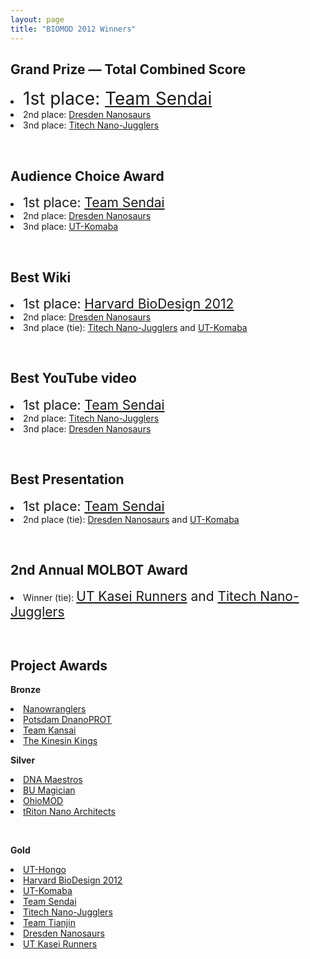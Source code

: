 ```yaml
---
layout: page
title: "BIOMOD 2012 Winners"
---
```


<h2>Grand Prize — Total Combined Score</h2>
<li><font style="font-size:200%;">1st place: <a href="http://openwetware.org/wiki/Biomod/2012/Tohoku/Team_Sendai">Team Sendai</a></font>
</li><li>2nd place: <a href="http://openwetware.org/wiki/Biomod/2012/TU_Dresden/Nanosaurs">Dresden Nanosaurs</a>
</li><li>3nd place: <a href="http://openwetware.org/wiki/Biomod/2012/Titech/Nano-Jugglers">Titech Nano-Jugglers</a>
<p>&nbsp;</p>
<h2>Audience Choice Award</h2>
</li><li><font style="font-size:150%;">1st place: <a href="http://openwetware.org/wiki/Biomod/2012/Tohoku/Team_Sendai">Team Sendai</a></font>
</li><li>2nd place: <a href="http://openwetware.org/wiki/Biomod/2012/TU_Dresden/Nanosaurs">Dresden Nanosaurs</a>
</li><li>3nd place: <a href="http://openwetware.org/wiki/Biomod/2012/UTokyo/UT-Komaba">UT-Komaba</a>
<p>&nbsp;</p>
<h2>Best Wiki</h2>
</li><li><font style="font-size:150%;">1st place: <a href="http://openwetware.org/wiki/Biomod/2012/Harvard/BioDesign">Harvard BioDesign 2012</a></font>
</li><li>2nd place: <a href="http://openwetware.org/wiki/Biomod/2012/TU_Dresden/Nanosaurs">Dresden Nanosaurs</a>
</li><li>3nd place (tie): <a href="http://openwetware.org/wiki/Biomod/2012/Titech/Nano-Jugglers">Titech Nano-Jugglers</a> and <a href="http://openwetware.org/wiki/Biomod/2012/UTokyo/UT-Komaba">UT-Komaba</a>
<p>&nbsp;</p>
<h2>Best YouTube video</h2>
</li><li><font style="font-size:150%;">1st place: <a href="http://openwetware.org/wiki/Biomod/2012/Tohoku/Team_Sendai">Team Sendai</a></font>
</li><li>2nd place: <a href="http://openwetware.org/wiki/Biomod/2012/Titech/Nano-Jugglers">Titech Nano-Jugglers</a>
</li><li>3nd place: <a href="http://openwetware.org/wiki/Biomod/2012/TU_Dresden/Nanosaurs">Dresden Nanosaurs</a>
<p>&nbsp;</p>
<h2>Best Presentation</h2>
</li><li><font style="font-size:150%;">1st place: <a href="http://openwetware.org/wiki/Biomod/2012/Tohoku/Team_Sendai">Team Sendai</a></font>
</li><li>2nd place (tie): <a href="http://openwetware.org/wiki/Biomod/2012/TU_Dresden/Nanosaurs">Dresden Nanosaurs</a> and <a href="http://openwetware.org/wiki/Biomod/2012/UTokyo/UT-Komaba">UT-Komaba</a>
<p>&nbsp;</p>
<h2>2nd Annual MOLBOT Award</h2>
</li><li>Winner (tie): <font style="font-size:150%;"><a href="http://openwetware.org/wiki/Biomod/2012/UTokyo/KaseiRunners">UT Kasei Runners</a> and <a href="http://openwetware.org/wiki/Biomod/2012/Titech/Nano-Jugglers">Titech Nano-Jugglers</a><br />
</font>
<p>&nbsp;</p>
<h2>Project Awards</h2>
<p><strong>Bronze</strong></p>
<li><a href="http://openwetware.org/wiki/Biomod/2012/UT/Nanowranglers">Nanowranglers</a></li>
<li><a href="http://openwetware.org/wiki/Biomod/2012/Potsdam/DnanoPROT">Potsdam DnanoPROT</a></li>
<li><a href="http://openwetware.org/wiki/Biomod/2012/Kansai/Team_Kansai">Team Kansai</a></li>
<li><a href="http://openwetware.org/wiki/Biomod/2012/Columbia/KinesinKings">The Kinesin Kings</a>
<p><strong>Silver</strong></p>
<li><a href="http://openwetware.org/wiki/Biomod/2012/IITG/DNA_Maestros">DNA Maestros</a></li>
<li><a href="http://openwetware.org/wiki/Biomod/2012/HKBU/BU_Magician">BU Magician</a></li>
<li><a href="http://openwetware.org/wiki/Biomod/2012/OSU/OhioMOD">OhioMOD</a></li>
<li><a href="http://openwetware.org/wiki/Biomod/2012/UCSD/tRiton_Nano_Architects">tRiton Nano Architects</a>
<p>&nbsp;</p>
<p><strong>Gold</strong></p>
<li><a href="http://openwetware.org/wiki/Biomod/2012/UTokyo/UT-Hongo">UT-Hongo</a></li>
<li><a href="http://openwetware.org/wiki/Biomod/2012/Harvard/BioDesign">Harvard BioDesign 2012</a></li>
<li><a href="http://openwetware.org/wiki/Biomod/2012/UTokyo/UT-Komaba">UT-Komaba</a></li>
<li><a href="http://openwetware.org/wiki/Biomod/2012/Tohoku/Team_Sendai">Team Sendai</a></li>
<li><a href="http://openwetware.org/wiki/Biomod/2012/Titech/Nano-Jugglers">Titech Nano-Jugglers</a></li>
<li><a href="http://openwetware.org/wiki/Biomod/2012/Tianjin">Team Tianjin</a></li>
<li><a href="http://openwetware.org/wiki/Biomod/2012/TU_Dresden/Nanosaurs">Dresden Nanosaurs</a></li>
<li><a href="http://openwetware.org/wiki/Biomod/2012/UTokyo/KaseiRunners">UT Kasei Runners</a></li><br />
